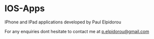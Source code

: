 # IOS-Apps
IPhone and IPad applications developed by Paul Elpidorou

For any enquiries dont hesitate to contact me at p.elpidorou@gmail.com
